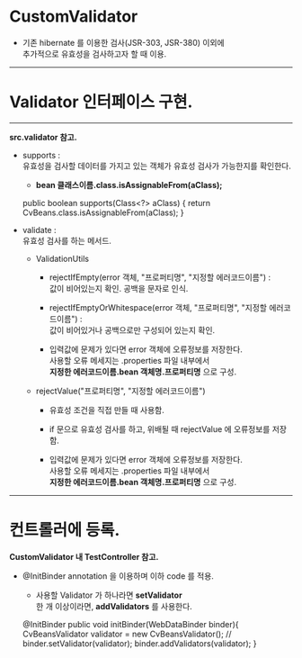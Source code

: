 # CustomValidator

* 기존 hibernate 를 이용한 검사(JSR-303, JSR-380) 이외에  
  추가적으로 유효성을 검사하고자 할 때 이용.

****

# Validator 인터페이스 구현.

****
**src.validator 참고.**

* supports :  
  유효성을 검사할 데이터를 가지고 있는 객체가 유효성 검사가 가능한지를 확인한다.
    * **bean 클래스이름.class.isAssignableFrom(aClass);**


    public boolean supports(Class<?> aClass) {
        return CvBeans.class.isAssignableFrom(aClass);
    }

* validate :  
  유효성 검사를 하는 메서드.

    * ValidationUtils
        * rejectIfEmpty(error 객체, "프로퍼티명", "지정할 에러코드이름") :  
          값이 비어있는지 확인. 공백을 문자로 인식.

        * rejectIfEmptyOrWhitespace(error 객체, "프로퍼티명", "지정할 에러코드이름") :  
          값이 비어있거나 공백으로만 구성되어 있는지 확인.

        * 입력값에 문제가 있다면 error 객체에 오류정보를 저장한다.  
          사용할 오류 메세지는 .properties 파일 내부에서  
          **지정한 에러코드이름.bean 객체명.프로퍼티명** 으로 구성.
          
    * rejectValue("프로퍼티명", "지정할 에러코드이름")  
        * 유효성 조건을 직접 만들 때 사용함.
          
        * if 문으로 유효성 검사를 하고, 위배될 때 rejectValue 에 오류정보를 저장함.
          
        * 입력값에 문제가 있다면 error 객체에 오류정보를 저장한다.  
          사용할 오류 메세지는 .properties 파일 내부에서  
          **지정한 에러코드이름.bean 객체명.프로퍼티명** 으로 구성.
****

# 컨트롤러에 등록.

**CustomValidator 내 TestController 참고.**

* @InitBinder annotation 을 이용하며 이하 code 를 적용.
    * 사용할 Validator 가 하나라면 **setValidator**  
      한 개 이상이라면, **addValidators** 를 사용한다.


    @InitBinder
    public void initBinder(WebDataBinder binder){
        CvBeansValidator validator = new CvBeansValidator();
        // binder.setValidator(validator);
        binder.addValidators(validator);
    }
